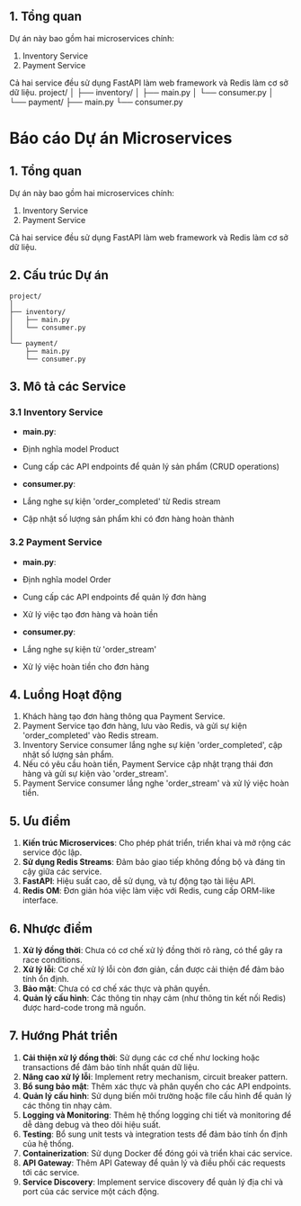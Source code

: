 ## 1. Tổng quan

Dự án này bao gồm hai microservices chính:

1. Inventory Service
2. Payment Service

Cả hai service đều sử dụng FastAPI làm web framework và Redis làm cơ sở dữ liệu.
project/
│
├── inventory/
│   ├── main.py
│   └── consumer.py
│
└── payment/
    ├── main.py
    └── consumer.py



# Báo cáo Dự án Microservices

## 1. Tổng quan

Dự án này bao gồm hai microservices chính:

1. Inventory Service
2. Payment Service


Cả hai service đều sử dụng FastAPI làm web framework và Redis làm cơ sở dữ liệu.

## 2. Cấu trúc Dự án

```plaintext
project/
│
├── inventory/
│   ├── main.py
│   └── consumer.py
│
└── payment/
    ├── main.py
    └── consumer.py
```

## 3. Mô tả các Service

### 3.1 Inventory Service

- **main.py**:

- Định nghĩa model Product
- Cung cấp các API endpoints để quản lý sản phẩm (CRUD operations)

- **consumer.py**:

- Lắng nghe sự kiện 'order_completed' từ Redis stream
- Cập nhật số lượng sản phẩm khi có đơn hàng hoàn thành


### 3.2 Payment Service

- **main.py**:

- Định nghĩa model Order
- Cung cấp các API endpoints để quản lý đơn hàng
- Xử lý việc tạo đơn hàng và hoàn tiền



- **consumer.py**:

- Lắng nghe sự kiện từ 'order_stream'
- Xử lý việc hoàn tiền cho đơn hàng


## 4. Luồng Hoạt động

1. Khách hàng tạo đơn hàng thông qua Payment Service.
2. Payment Service tạo đơn hàng, lưu vào Redis, và gửi sự kiện 'order_completed' vào Redis stream.
3. Inventory Service consumer lắng nghe sự kiện 'order_completed', cập nhật số lượng sản phẩm.
4. Nếu có yêu cầu hoàn tiền, Payment Service cập nhật trạng thái đơn hàng và gửi sự kiện vào 'order_stream'.
5. Payment Service consumer lắng nghe 'order_stream' và xử lý việc hoàn tiền.


## 5. Ưu điểm

1. **Kiến trúc Microservices**: Cho phép phát triển, triển khai và mở rộng các service độc lập.
2. **Sử dụng Redis Streams**: Đảm bảo giao tiếp không đồng bộ và đáng tin cậy giữa các service.
3. **FastAPI**: Hiệu suất cao, dễ sử dụng, và tự động tạo tài liệu API.
4. **Redis OM**: Đơn giản hóa việc làm việc với Redis, cung cấp ORM-like interface.


## 6. Nhược điểm

1. **Xử lý đồng thời**: Chưa có cơ chế xử lý đồng thời rõ ràng, có thể gây ra race conditions.
2. **Xử lý lỗi**: Cơ chế xử lý lỗi còn đơn giản, cần được cải thiện để đảm bảo tính ổn định.
3. **Bảo mật**: Chưa có cơ chế xác thực và phân quyền.
4. **Quản lý cấu hình**: Các thông tin nhạy cảm (như thông tin kết nối Redis) được hard-code trong mã nguồn.


## 7. Hướng Phát triển

1. **Cải thiện xử lý đồng thời**: Sử dụng các cơ chế như locking hoặc transactions để đảm bảo tính nhất quán dữ liệu.
2. **Nâng cao xử lý lỗi**: Implement retry mechanism, circuit breaker pattern.
3. **Bổ sung bảo mật**: Thêm xác thực và phân quyền cho các API endpoints.
4. **Quản lý cấu hình**: Sử dụng biến môi trường hoặc file cấu hình để quản lý các thông tin nhạy cảm.
5. **Logging và Monitoring**: Thêm hệ thống logging chi tiết và monitoring để dễ dàng debug và theo dõi hiệu suất.
6. **Testing**: Bổ sung unit tests và integration tests để đảm bảo tính ổn định của hệ thống.
7. **Containerization**: Sử dụng Docker để đóng gói và triển khai các service.
8. **API Gateway**: Thêm API Gateway để quản lý và điều phối các requests tới các service.
9. **Service Discovery**: Implement service discovery để quản lý địa chỉ và port của các service một cách động.
